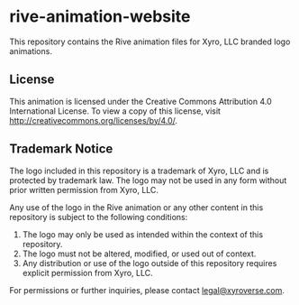 # rive-animation-website

This repository contains the Rive animation files for Xyro, LLC branded logo animations.

## License

This animation is licensed under the Creative Commons Attribution 4.0 International License. To view a copy of this license, visit http://creativecommons.org/licenses/by/4.0/.

## Trademark Notice

The logo included in this repository is a trademark of Xyro, LLC and is protected by trademark law. The logo may not be used in any form without prior written permission from Xyro, LLC.

Any use of the logo in the Rive animation or any other content in this repository is subject to the following conditions:

1. The logo may only be used as intended within the context of this repository.
2. The logo must not be altered, modified, or used out of context.
3. Any distribution or use of the logo outside of this repository requires explicit permission from Xyro, LLC.

For permissions or further inquiries, please contact legal@xyroverse.com.
